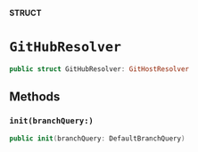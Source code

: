 **STRUCT**

# `GitHubResolver`

```swift
public struct GitHubResolver: GitHostResolver
```

## Methods
### `init(branchQuery:)`

```swift
public init(branchQuery: DefaultBranchQuery)
```

